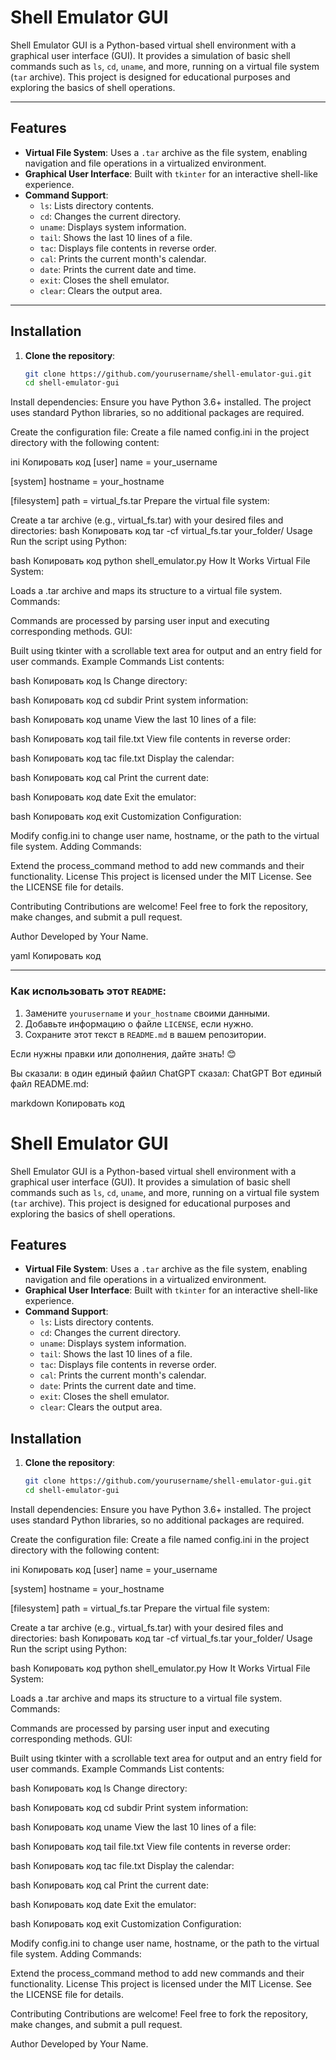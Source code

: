 # Shell Emulator GUI

Shell Emulator GUI is a Python-based virtual shell environment with a graphical user interface (GUI). It provides a simulation of basic shell commands such as `ls`, `cd`, `uname`, and more, running on a virtual file system (`tar` archive). This project is designed for educational purposes and exploring the basics of shell operations.

---

## Features

- **Virtual File System**: Uses a `.tar` archive as the file system, enabling navigation and file operations in a virtualized environment.
- **Graphical User Interface**: Built with `tkinter` for an interactive shell-like experience.
- **Command Support**:
  - `ls`: Lists directory contents.
  - `cd`: Changes the current directory.
  - `uname`: Displays system information.
  - `tail`: Shows the last 10 lines of a file.
  - `tac`: Displays file contents in reverse order.
  - `cal`: Prints the current month's calendar.
  - `date`: Prints the current date and time.
  - `exit`: Closes the shell emulator.
  - `clear`: Clears the output area.

---

## Installation

1. **Clone the repository**:
   ```bash
   git clone https://github.com/yourusername/shell-emulator-gui.git
   cd shell-emulator-gui
Install dependencies: Ensure you have Python 3.6+ installed. The project uses standard Python libraries, so no additional packages are required.

Create the configuration file: Create a file named config.ini in the project directory with the following content:

ini
Копировать код
[user]
name = your_username

[system]
hostname = your_hostname

[filesystem]
path = virtual_fs.tar
Prepare the virtual file system:

Create a tar archive (e.g., virtual_fs.tar) with your desired files and directories:
bash
Копировать код
tar -cf virtual_fs.tar your_folder/
Usage
Run the script using Python:

bash
Копировать код
python shell_emulator.py
How It Works
Virtual File System:

Loads a .tar archive and maps its structure to a virtual file system.
Commands:

Commands are processed by parsing user input and executing corresponding methods.
GUI:

Built using tkinter with a scrollable text area for output and an entry field for user commands.
Example Commands
List contents:

bash
Копировать код
ls
Change directory:

bash
Копировать код
cd subdir
Print system information:

bash
Копировать код
uname
View the last 10 lines of a file:

bash
Копировать код
tail file.txt
View file contents in reverse order:

bash
Копировать код
tac file.txt
Display the calendar:

bash
Копировать код
cal
Print the current date:

bash
Копировать код
date
Exit the emulator:

bash
Копировать код
exit
Customization
Configuration:

Modify config.ini to change user name, hostname, or the path to the virtual file system.
Adding Commands:

Extend the process_command method to add new commands and their functionality.
License
This project is licensed under the MIT License. See the LICENSE file for details.

Contributing
Contributions are welcome! Feel free to fork the repository, make changes, and submit a pull request.

Author
Developed by Your Name.

yaml
Копировать код

---

### Как использовать этот `README`:
1. Замените `yourusername` и `your_hostname` своими данными.
2. Добавьте информацию о файле `LICENSE`, если нужно.
3. Сохраните этот текст в `README.md` в вашем репозитории.

Если нужны правки или дополнения, дайте знать! 😊





Вы сказали:
в один единый файил
ChatGPT сказал:
ChatGPT
Вот единый файл README.md:

markdown
Копировать код
# Shell Emulator GUI

Shell Emulator GUI is a Python-based virtual shell environment with a graphical user interface (GUI). It provides a simulation of basic shell commands such as `ls`, `cd`, `uname`, and more, running on a virtual file system (`tar` archive). This project is designed for educational purposes and exploring the basics of shell operations.

## Features

- **Virtual File System**: Uses a `.tar` archive as the file system, enabling navigation and file operations in a virtualized environment.
- **Graphical User Interface**: Built with `tkinter` for an interactive shell-like experience.
- **Command Support**:
  - `ls`: Lists directory contents.
  - `cd`: Changes the current directory.
  - `uname`: Displays system information.
  - `tail`: Shows the last 10 lines of a file.
  - `tac`: Displays file contents in reverse order.
  - `cal`: Prints the current month's calendar.
  - `date`: Prints the current date and time.
  - `exit`: Closes the shell emulator.
  - `clear`: Clears the output area.

## Installation

1. **Clone the repository**:
   ```bash
   git clone https://github.com/yourusername/shell-emulator-gui.git
   cd shell-emulator-gui
Install dependencies: Ensure you have Python 3.6+ installed. The project uses standard Python libraries, so no additional packages are required.

Create the configuration file: Create a file named config.ini in the project directory with the following content:

ini
Копировать код
[user]
name = your_username

[system]
hostname = your_hostname

[filesystem]
path = virtual_fs.tar
Prepare the virtual file system:

Create a tar archive (e.g., virtual_fs.tar) with your desired files and directories:
bash
Копировать код
tar -cf virtual_fs.tar your_folder/
Usage
Run the script using Python:

bash
Копировать код
python shell_emulator.py
How It Works
Virtual File System:

Loads a .tar archive and maps its structure to a virtual file system.
Commands:

Commands are processed by parsing user input and executing corresponding methods.
GUI:

Built using tkinter with a scrollable text area for output and an entry field for user commands.
Example Commands
List contents:

bash
Копировать код
ls
Change directory:

bash
Копировать код
cd subdir
Print system information:

bash
Копировать код
uname
View the last 10 lines of a file:

bash
Копировать код
tail file.txt
View file contents in reverse order:

bash
Копировать код
tac file.txt
Display the calendar:

bash
Копировать код
cal
Print the current date:

bash
Копировать код
date
Exit the emulator:

bash
Копировать код
exit
Customization
Configuration:

Modify config.ini to change user name, hostname, or the path to the virtual file system.
Adding Commands:

Extend the process_command method to add new commands and their functionality.
License
This project is licensed under the MIT License. See the LICENSE file for details.

Contributing
Contributions are welcome! Feel free to fork the repository, make changes, and submit a pull request.

Author
Developed by Your Name.
